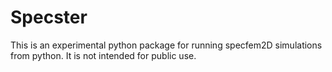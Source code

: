 # Specster

This is an experimental python package for running specfem2D simulations from python. It is not intended for public use.
